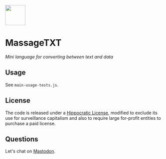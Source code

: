 <a href="#"><img src="https://massagetxt.s3.amazonaws.com/public/logo.svg" width="64"></a>

# MassageTXT

_Mini language for converting between text and data_

## Usage

See `main-usage-tests.js`.

## License

The code is released under a [Hippocratic License](https://firstdonoharm.dev), modified to exclude its use for surveillance capitalism and also to require large for-profit entities to purchase a paid license.

## Questions

Let's chat on [Mastodon](https://merveilles.town/@rosano).
